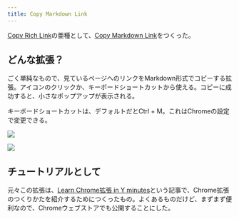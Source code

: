 ```yaml
---
title: Copy Markdown Link
---
```

[Copy Rich Link](https://chrome.google.com/webstore/detail/copy-rich-link/hikiamlgpdcabppakpmemaofmkgknpea)の亜種として、[Copy Markdown Link](https://chrome.google.com/webstore/detail/copy-markdown-link/gkceaaphhbeanfciglgpffnncfpipjpa)をつくった。

どんな拡張？
------

ごく単純なもので、見ているページへのリンクをMarkdown形式でコピーする拡張。アイコンのクリックか、キーボードショートカットから使える。コピーに成功すると、小さなポップアップが表示される。

キーボードショートカットは、デフォルトだとCtrl + M。これはChromeの設定で変更できる。

![](https://lh6.googleusercontent.com/lI7MXUZbUYGwPtPxz9hdu69h_T6Xa9QZqRcbTbayWI_Q2u-fBpELNHKIRA4LvPb_fQwrkR7mtW51B-FmOK2w3fKsHemgx_gomOP9cWUU78haDMObmz1CmJd59YXQzse7M2J-h7_MtSvFJguYgQ)

![](https://lh6.googleusercontent.com/OmjwtjVWTumXYULcvxyFf2VxXvQ9HOfVl6ul41t7oPbRQyPy_fuQNMWs1EBVfo2Blt-kB4E42fpbFyg1N77Wde45GiZW9qTHuhvKk43eZlMrADXtZF7xZJnhi4uy9FZM0KON-c233U2ADaKZ7w)

チュートリアルとして
----------

元々この拡張は、[Learn Chrome拡張 in Y minutes](https://r7kamura.com/articles/2022-05-18-learn-chrome-extention-in-y-minutes)という記事で、Chrome拡張のつくりかたを紹介するためにつくったもの。よくあるものだけど、まずまず便利なので、Chromeウェブストアでも公開することにした。
